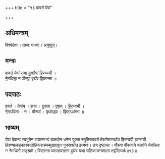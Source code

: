 +++
title = "१३ वावर्त येषां"

+++
## अधिमन्त्रम्
विश्वेदेवाः। तान्वः पार्थ्यः। अनुष्टुप्।

## मन्त्रः
वा॒वर्त॒ येषां॑ रा॒या यु॒क्तैषां॑ हिर॒ण्ययी॑ ।  
ने॒मधि॑ता॒ न पौंस्या॒ वृथे॑व वि॒ष्टान्ता॑ ॥

## पदपाठः
व॒वर्त॑ । येषा॑म् । रा॒या । यु॒क्ता । ए॒षा॒म् । हि॒र॒ण्ययी॑ ।  
ने॒मऽधि॑ता । न । पौंस्या॑ । वृथा॑ऽइव । वि॒ष्टऽअ॑न्ता ॥

## भाष्यम्
येषां देवानां स्वभूतेन रायास्मभ्यं दातव्येन धनेन युक्ता स्तुतिराववर्त तेषामेशामर्थाय हिरण्ययी हरण्मयी हिरण्यालङ्कारवत्प्रीतिकरास्मन्मुखात्पुनः पुनरावर्तत इत्यर्थः। तत्र दृष्टान्तः। पौंस्या पौंस्यानि बलानि नेमधिता न नेमधितौ सङ्ग्रामे। विष्टान्ता व्याप्तावसाना व्रुथेव यथा घटिकायन्त्रमाला तद्वदित्यर्थः॥१३॥